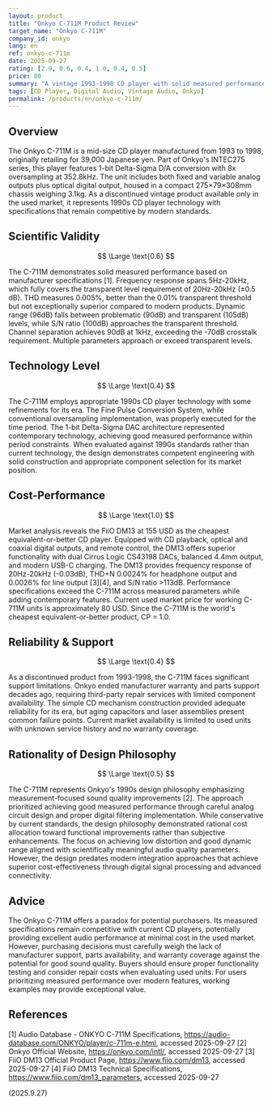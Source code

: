 ```yaml
---
layout: product
title: "Onkyo C-711M Product Review"
target_name: "Onkyo C-711M"
company_id: onkyo
lang: en
ref: onkyo-c-711m
date: 2025-09-27
rating: [2.9, 0.6, 0.4, 1.0, 0.4, 0.5]
price: 80
summary: "A vintage 1993-1998 CD player with solid measured performance but outdated technology and no manufacturer support"
tags: [CD Player, Digital Audio, Vintage Audio, Onkyo]
permalink: /products/en/onkyo-c-711m/
---
```


## Overview

The Onkyo C-711M is a mid-size CD player manufactured from 1993 to 1998, originally retailing for 39,000 Japanese yen. Part of Onkyo's INTEC275 series, this player features 1-bit Delta-Sigma D/A conversion with 8x oversampling at 352.8kHz. The unit includes both fixed and variable analog outputs plus optical digital output, housed in a compact 275×79×308mm chassis weighing 3.1kg. As a discontinued vintage product available only in the used market, it represents 1990s CD player technology with specifications that remain competitive by modern standards.

## Scientific Validity

$$ \Large \text{0.6} $$

The C-711M demonstrates solid measured performance based on manufacturer specifications [1]. Frequency response spans 5Hz-20kHz, which fully covers the transparent level requirement of 20Hz-20kHz (±0.5 dB). THD measures 0.005%, better than the 0.01% transparent threshold but not exceptionally superior compared to modern products. Dynamic range (96dB) falls between problematic (90dB) and transparent (105dB) levels, while S/N ratio (100dB) approaches the transparent threshold. Channel separation achieves 90dB at 1kHz, exceeding the -70dB crosstalk requirement. Multiple parameters approach or exceed transparent levels.

## Technology Level

$$ \Large \text{0.4} $$

The C-711M employs appropriate 1990s CD player technology with some refinements for its era. The Fine Pulse Conversion System, while conventional oversampling implementation, was properly executed for the time period. The 1-bit Delta-Sigma DAC architecture represented contemporary technology, achieving good measured performance within period constraints. When evaluated against 1990s standards rather than current technology, the design demonstrates competent engineering with solid construction and appropriate component selection for its market position.

## Cost-Performance

$$ \Large \text{1.0} $$

Market analysis reveals the FiiO DM13 at 155 USD as the cheapest equivalent-or-better CD player. Equipped with CD playback, optical and coaxial digital outputs, and remote control, the DM13 offers superior functionality with dual Cirrus Logic CS43198 DACs, balanced 4.4mm output, and modern USB-C charging. The DM13 provides frequency response of 20Hz-20kHz (-0.03dB), THD+N 0.0024% for headphone output and 0.0026% for line output [3][4], and S/N ratio >113dB. Performance specifications exceed the C-711M across measured parameters while adding contemporary features. Current used market price for working C-711M units is approximately 80 USD. Since the C-711M is the world's cheapest equivalent-or-better product, CP = 1.0.

## Reliability & Support

$$ \Large \text{0.4} $$

As a discontinued product from 1993-1998, the C-711M faces significant support limitations. Onkyo ended manufacturer warranty and parts support decades ago, requiring third-party repair services with limited component availability. The simple CD mechanism construction provided adequate reliability for its era, but aging capacitors and laser assemblies present common failure points. Current market availability is limited to used units with unknown service history and no warranty coverage.

## Rationality of Design Philosophy

$$ \Large \text{0.5} $$

The C-711M represents Onkyo's 1990s design philosophy emphasizing measurement-focused sound quality improvements [2]. The approach prioritized achieving good measured performance through careful analog circuit design and proper digital filtering implementation. While conservative by current standards, the design philosophy demonstrated rational cost allocation toward functional improvements rather than subjective enhancements. The focus on achieving low distortion and good dynamic range aligned with scientifically meaningful audio quality parameters. However, the design predates modern integration approaches that achieve superior cost-effectiveness through digital signal processing and advanced connectivity.

## Advice

The Onkyo C-711M offers a paradox for potential purchasers. Its measured specifications remain competitive with current CD players, potentially providing excellent audio performance at minimal cost in the used market. However, purchasing decisions must carefully weigh the lack of manufacturer support, parts availability, and warranty coverage against the potential for good sound quality. Buyers should ensure proper functionality testing and consider repair costs when evaluating used units. For users prioritizing measured performance over modern features, working examples may provide exceptional value.

## References

[1] Audio Database - ONKYO C-711M Specifications, https://audio-database.com/ONKYO/player/c-711m-e.html, accessed 2025-09-27
[2] Onkyo Official Website, https://onkyo.com/intl/, accessed 2025-09-27
[3] FiiO DM13 Official Product Page, https://www.fiio.com/dm13, accessed 2025-09-27
[4] FiiO DM13 Technical Specifications, https://www.fiio.com/dm13_parameters, accessed 2025-09-27

(2025.9.27)